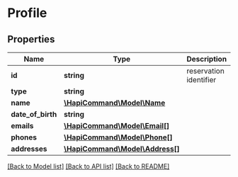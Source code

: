 # Profile

## Properties
Name | Type | Description | Notes
------------ | ------------- | ------------- | -------------
**id** | **string** | reservation identifier | [optional] 
**type** | **string** |  | [optional] 
**name** | [**\HapiCommand\Model\Name**](Name.md) |  | 
**date_of_birth** | **string** |  | [optional] 
**emails** | [**\HapiCommand\Model\Email[]**](Email.md) |  | [optional] 
**phones** | [**\HapiCommand\Model\Phone[]**](Phone.md) |  | [optional] 
**addresses** | [**\HapiCommand\Model\Address[]**](Address.md) |  | [optional] 

[[Back to Model list]](../README.md#documentation-for-models) [[Back to API list]](../README.md#documentation-for-api-endpoints) [[Back to README]](../README.md)


